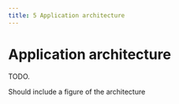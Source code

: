 ```yaml
---
title: 5 Application architecture
---
```


Application architecture
=============

TODO.

Should include a figure of the architecture

